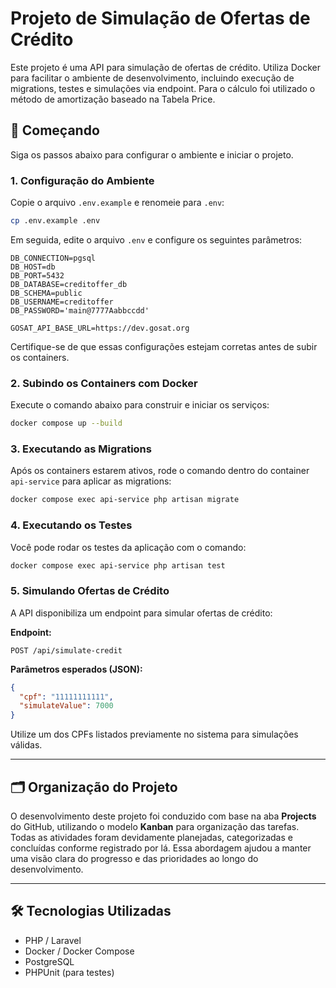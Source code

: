 # Projeto de Simulação de Ofertas de Crédito

Este projeto é uma API para simulação de ofertas de crédito. Utiliza Docker para facilitar o ambiente de desenvolvimento, incluindo execução de migrations, testes e simulações via endpoint.
Para o cálculo foi utilizado o método de amortização baseado na Tabela Price.

## 🚀 Começando

Siga os passos abaixo para configurar o ambiente e iniciar o projeto.

### 1. Configuração do Ambiente

Copie o arquivo `.env.example` e renomeie para `.env`:

```bash
cp .env.example .env
```

Em seguida, edite o arquivo `.env` e configure os seguintes parâmetros:

```env
DB_CONNECTION=pgsql
DB_HOST=db
DB_PORT=5432
DB_DATABASE=creditoffer_db
DB_SCHEMA=public
DB_USERNAME=creditoffer
DB_PASSWORD='main@7777Aabbccdd'

GOSAT_API_BASE_URL=https://dev.gosat.org
```

Certifique-se de que essas configurações estejam corretas antes de subir os containers.

### 2. Subindo os Containers com Docker

Execute o comando abaixo para construir e iniciar os serviços:

```bash
docker compose up --build
```

### 3. Executando as Migrations

Após os containers estarem ativos, rode o comando dentro do container `api-service` para aplicar as migrations:

```bash
docker compose exec api-service php artisan migrate
```

### 4. Executando os Testes

Você pode rodar os testes da aplicação com o comando:

```bash
docker compose exec api-service php artisan test
```

### 5. Simulando Ofertas de Crédito

A API disponibiliza um endpoint para simular ofertas de crédito:

**Endpoint:**

```
POST /api/simulate-credit
```

**Parâmetros esperados (JSON):**

```json
{
  "cpf": "11111111111",
  "simulateValue": 7000
}
```

Utilize um dos CPFs listados previamente no sistema para simulações válidas.

---

## 🗂 Organização do Projeto

O desenvolvimento deste projeto foi conduzido com base na aba **Projects** do GitHub, utilizando o modelo **Kanban** para organização das tarefas. Todas as atividades foram devidamente planejadas, categorizadas e concluídas conforme registrado por lá. Essa abordagem ajudou a manter uma visão clara do progresso e das prioridades ao longo do desenvolvimento.

---

## 🛠 Tecnologias Utilizadas

- PHP / Laravel
- Docker / Docker Compose
- PostgreSQL
- PHPUnit (para testes)
